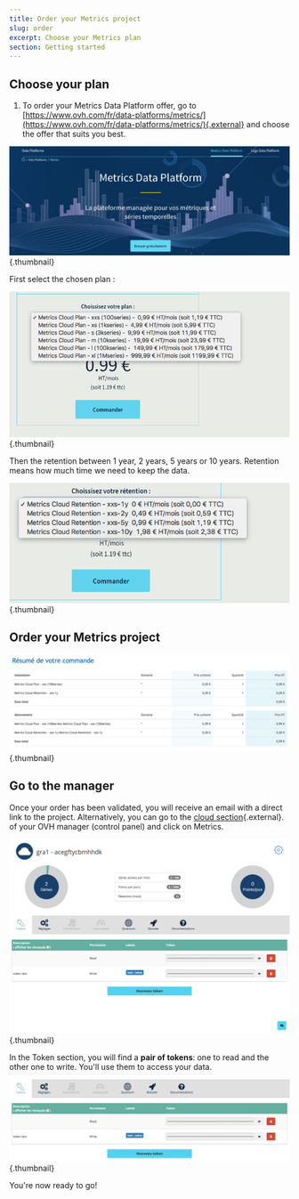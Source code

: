 ```yaml
---
title: Order your Metrics project
slug: order
excerpt: Choose your Metrics plan
section: Getting started
---
```


## Choose your plan
1. To order your Metrics Data Platform offer, go to [https://www.ovh.com/fr/data-platforms/metrics/](https://www.ovh.com/fr/data-platforms/metrics/){.external} and choose the offer that suits you best.

![welcome](images/welcome.png){.thumbnail}

First select the chosen plan :


![plan](images/plan.png){.thumbnail}

Then the retention between 1 year, 2 years, 5 years or 10 years. Retention means how much time we need to keep the data.


![retention](images/retention.png){.thumbnail}


## Order your Metrics project

![order](images/order.png){.thumbnail}


## Go to the manager
Once your order has been validated, you will receive an email with a direct link to the project. Alternatively, you can go to the [cloud section](https://www.ovh.com/manager/cloud/index.html){.external}. of your OVH manager (control panel) and click on Metrics.


![global](images/global.png){.thumbnail}

In the Token section, you will find a **pair of tokens**: one to read and the other one to write. You'll use them to access your data.


![token](images/token.png){.thumbnail}

You're now ready to go!